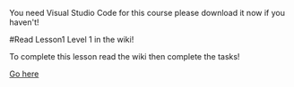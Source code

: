 You need Visual Studio Code for this course please download it now if you haven't!

#Read Lesson1 Level 1 in the wiki!

To complete this lesson read the wiki then complete the tasks!

<a href="https://github.com/jdc20181/HowToBuildAWebsite/wiki/Lesson-1-Level-1">Go here</a>


